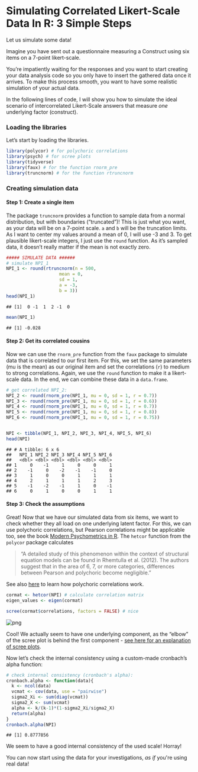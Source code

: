 Simulating Correlated Likert-Scale Data In R: 3 Simple Steps
================

Let us simulate some data!

Imagine you have sent out a questionnaire measuring a Construct using
six items on a 7-point likert-scale.

You’re impatiently waiting for the responses and you want to start
creating your data analysis code so you only have to insert the gathered
data once it arrives. To make this process smooth, you want to have some
realistic simulation of your actual data.

In the following lines of code, I will show you how to simulate the
ideal scenario of intercorrelated Likert-Scale answers that measure
*one* underlying factor (construct).

### Loading the libraries

Let’s start by loading the libraries.

``` r
library(polycor) # for polychoric correlations
library(psych) # for scree plots
library(tidyverse)
library(faux) # for the function rnorm_pre
library(truncnorm) # for the function rtruncnorm
```

### Creating simulation data

#### Step 1: Create a single item

The package `truncnorm` provides a function to sample data from a normal
distribution, but with boundaries (“truncated”)! This is just what you
want, as your data will be on a 7-point scale. `a` and `b` will be the
truncation limits. As I want to center my values around a mean of 0, I
will use -3 and 3. To get plausible likert-scale integers, I just use
the `round` function. As it’s sampled data, it doesn’t really matter if
the mean is not exactly zero.

``` r
##### SIMULATE DATA ######
# simulate NPI_1
NPI_1 <- round(rtruncnorm(n = 500, 
                    mean = 0, 
                    sd = 1,
                    a = -3,
                    b = 3))
head(NPI_1)
```

    ## [1]  0 -1  1  2 -1  0

``` r
mean(NPI_1)
```

    ## [1] -0.028

#### Step 2: Get its correlated cousins

Now we can use the `rnorm_pre` function from the `faux` package to
simulate data that is correlated to our first item. For this, we set the
same parameters (mu is the mean) as our original item and set the
correlations (`r`) to medium to strong correlations. Again, we use the
`round` function to make it a likert-scale data. In the end, we can
combine these data in a `data.frame`.

``` r
# get correlated NPI_2:
NPI_2 <- round(rnorm_pre(NPI_1, mu = 0, sd = 1, r = 0.7))
NPI_3 <- round(rnorm_pre(NPI_1, mu = 0, sd = 1, r = 0.6))
NPI_4 <- round(rnorm_pre(NPI_1, mu = 0, sd = 1, r = 0.7))
NPI_5 <- round(rnorm_pre(NPI_1, mu = 0, sd = 1, r = 0.8))
NPI_6 <- round(rnorm_pre(NPI_1, mu = 0, sd = 1, r = 0.75))


NPI <- tibble(NPI_1, NPI_2, NPI_3, NPI_4, NPI_5, NPI_6)
head(NPI)
```

    ## # A tibble: 6 x 6
    ##   NPI_1 NPI_2 NPI_3 NPI_4 NPI_5 NPI_6
    ##   <dbl> <dbl> <dbl> <dbl> <dbl> <dbl>
    ## 1     0    -1     1     0     0     1
    ## 2    -1     0    -2    -1    -1     0
    ## 3     1     0     0     1     1     1
    ## 4     2     1     1     1     2     3
    ## 5    -1    -2    -1     1     0    -1
    ## 6     0     1     0     0     1     1

#### Step 3: Check the assumptions

Great! Now that we have our simulated data from six items, we want to
check whether they all load on one underlying latent factor. For this,
we can use polychoric correlations, but Pearson correlations might be
applicable too, see the book [Modern Psychometrics in
R](https://scholar.harvard.edu/mair/publications/modern-psychometrics-r).
The `hetcor` function from the `polycor` package calculates

> “A detailed study of this phenomenon within the context of structural
> equation models can be found in Rhemtulla et al. (2012). The authors
> suggest that in the area of 6, 7, or more categories, differences
> between Pearson and polychoric become negligible.”

See also
[here](https://www.r-bloggers.com/2021/02/how-does-polychoric-correlation-work-aka-ordinal-to-ordinal-correlation/)
to learn how polychoric correlations work.

``` r
cormat <- hetcor(NPI) # calculate correlation matrix
eigen_values <- eigen(cormat)

scree(cormat$correlations, factors = FALSE) # nice
```

![png](/2021-06-04-simulating-correlated-likert-scale-data_files/figure-gfm/unnamed-chunk-4-1.png)<!-- -->

Cool! We actually seem to have one underlying component, as the “elbow”
of the scree plot is behind the first component - [see here for an
explanation of scree plots](https://en.wikipedia.org/wiki/Scree_plot).

Now let’s check the internal consistency using a custom-made cronbach’s
alpha function:

``` r
# check internal consistency (cronbach's alpha):
cronbach.alpha <- function(data){
  k <- ncol(data)
  vcmat <- cov(data, use = "pairwise")
  sigma2_Xi <- sum(diag(vcmat))
  sigma2_X <- sum(vcmat)
  alpha <- k/(k-1)*(1-sigma2_Xi/sigma2_X)
  return(alpha)
}
cronbach.alpha(NPI) 
```

    ## [1] 0.8777856

We seem to have a good internal consistency of the used scale! Horray!

You can now start using the data for your investigations, _as if_ you're using real data!